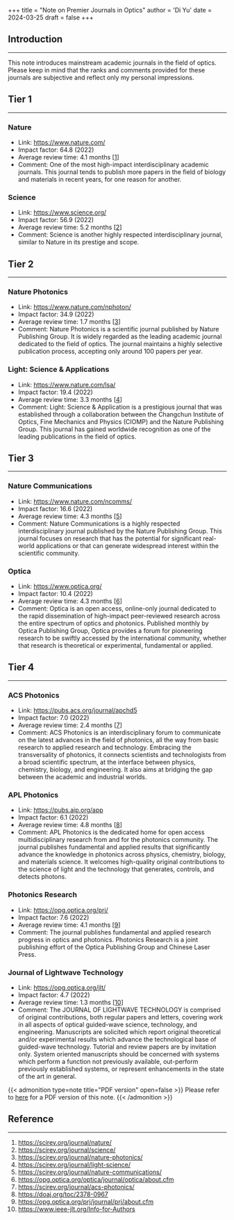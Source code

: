 +++
title = "Note on Premier Journals in Optics"
author = 'Di Yu'
date = 2024-03-25
draft = false
+++

## Introduction

---

This note introduces mainstream academic journals in the field of optics. Please keep in mind that the ranks and comments provided for these journals are subjective and reflect only my personal impressions.

## Tier 1

---

### Nature

- Link: https://www.nature.com/
- Impact factor: 64.8 (2022)
- Average review time: 4.1 months [[1](#reference)]
- Comment: One of the most high-impact interdisciplinary academic journals. This journal tends to publish more papers in the field of biology and materials in recent years, for one reason for another.

### Science

- Link: https://www.science.org/
- Impact factor: 56.9 (2022)
- Average review time: 5.2 months [[2](#reference)]
- Comment: Science is another highly respected interdisciplinary journal, similar to Nature in its prestige and scope.

## Tier 2

---

### Nature Photonics

- Link: https://www.nature.com/nphoton/
- Impact factor: 34.9 (2022)
- Average review time: 1.7 months [[3](#reference)]
- Comment: Nature Photonics is a scientific journal published by Nature Publishing Group. It is widely regarded as the leading academic journal dedicated to the field of optics. The journal maintains a highly selective publication process, accepting only around 100 papers per year.

### Light: Science & Applications

- Link: https://www.nature.com/lsa/
- Impact factor: 19.4 (2022)
- Average review time: 3.3 months [[4](#reference)]
- Comment: Light: Science & Application is a prestigious journal that was established through a collaboration between the Changchun Institute of Optics, Fine Mechanics and Physics (CIOMP) and the Nature Publishing Group. This journal has gained worldwide recognition as one of the leading publications in the field of optics.

## Tier 3

---

### Nature Communications

- Link: https://www.nature.com/ncomms/
- Impact factor: 16.6 (2022)
- Average review time: 4.3 months [[5](#reference)]
- Comment: Nature Communications is a highly respected interdisciplinary journal published by the Nature Publishing Group. This journal focuses on research that has the potential for significant real-world applications or that can generate widespread interest within the scientific community.

### Optica

- Link: https://www.optica.org/
- Impact factor: 10.4 (2022)
- Average review time: 4.3 months [[6](#reference)]
- Comment: Optica is an open access, online-only journal dedicated to the rapid dissemination of high-impact peer-reviewed research across the entire spectrum of optics and photonics. Published monthly by Optica Publishing Group, Optica provides a forum for pioneering research to be swiftly accessed by the international community, whether that research is theoretical or experimental, fundamental or applied.

## Tier 4

---

### ACS Photonics

- Link: https://pubs.acs.org/journal/apchd5
- Impact factor: 7.0 (2022)
- Average review time: 2.4 months [[7](#reference)]
- Comment: ACS Photonics is an interdisciplinary forum to communicate on the latest advances in the field of photonics, all the way from basic research to applied research and technology. Embracing the transversality of photonics, it connects scientists and technologists from a broad scientific spectrum, at the interface between physics, chemistry, biology, and engineering. It also aims at bridging the gap between the academic and industrial worlds.

### APL Photonics

- Link: https://pubs.aip.org/app
- Impact factor: 6.1 (2022)
- Average review time: 4.8 months [[8](#reference)]
- Comment: APL Photonics is the dedicated home for open access multidisciplinary research from and for the photonics community. The journal publishes fundamental and applied results that significantly advance the knowledge in photonics across physics, chemistry, biology, and materials science. It welcomes high-quality original contributions to the science of light and the technology that generates, controls, and detects photons.

### Photonics Research

- Link: https://opg.optica.org/prj/
- Impact factor: 7.6 (2022)
- Average review time: 4.1 months [[9](#reference)]
- Comment: The journal publishes fundamental and applied research progress in optics and photonics. Photonics Research is a joint publishing effort of the Optica Publishing Group and Chinese Laser Press.

### Journal of Lightwave Technology

- Link: https://opg.optica.org/jlt/
- Impact factor: 4.7 (2022)
- Average review time: 1.3 months [[10](#reference)]
- Comment: The JOURNAL OF LIGHTWAVE TECHNOLOGY is comprised of original contributions, both regular papers and letters, covering work in all aspects of optical guided-wave science, technology, and engineering. Manuscripts are solicited which report original theoretical and/or experimental results which advance the technological base of guided-wave technology. Tutorial and review papers are by invitation only. System oriented manuscripts should be concerned with systems which perform a function not previously available, out-perform previously established systems, or represent enhancements in the state of the art in general. 

{{< admonition type=note title="PDF version" open=false >}}
Please refer to [here](/posts/note-optics-journals/Note_optics_journals.pdf) for a PDF version of this note.
{{< /admonition >}}

## Reference

---

1. https://scirev.org/journal/nature/
2. https://scirev.org/journal/science/
3. https://scirev.org/journal/nature-photonics/
4. https://scirev.org/journal/light-science/
5. https://scirev.org/journal/nature-communications/
6. https://opg.optica.org/optica/journal/optica/about.cfm
7. https://scirev.org/journal/acs-photonics/
8. https://doaj.org/toc/2378-0967
9. https://opg.optica.org/prj/journal/prj/about.cfm
10. https://www.ieee-jlt.org/Info-for-Authors
